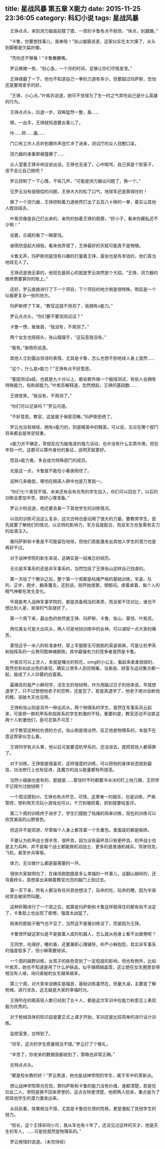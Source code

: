 title: 星战风暴 第五章 X能力
date: 2015-11-25 23:36:05
category: 科幻小说
tags: 星战风暴
---
&nbsp;&nbsp;&nbsp;&nbsp;王铮点点，来到测力器面前摸了摸，一旁的卡鲁有点不耐烦，“快点，别磨蹭。”

&nbsp;&nbsp;&nbsp;&nbsp;“卡鲁，你要想找事儿，我奉陪！”张山皱眉说道，这家伙实在太欠揍了，从头到脚都是欠扁的像。

&nbsp;&nbsp;&nbsp;&nbsp;“凭你还不够看！”卡鲁撇撇嘴。

&nbsp;&nbsp;&nbsp;&nbsp;罗云微微一笑，“别心急，一个月的时间，足够让你们尽情发泄。”

&nbsp;&nbsp;&nbsp;&nbsp;王铮琢磨了一下，他也不知道自己一拳的力道有多少，但要超过玛萨斯，恐怕还是要用拿手的好。

&nbsp;&nbsp;&nbsp;&nbsp;“王铮，小心点。”叶紫苏说道，她可不觉得为了生一时之气弄伤自己是什么英雄的行为。

&nbsp;&nbsp;&nbsp;&nbsp;王铮点点头，后退一步，双眸猛然一整，轰……

&nbsp;&nbsp;&nbsp;&nbsp;擦，一出手，王铮就知道要出事儿了。

&nbsp;&nbsp;&nbsp;&nbsp;咔……砰……轰……

&nbsp;&nbsp;&nbsp;&nbsp;门口有工作人员听到爆炸声连忙冲了进来，测试厅的众人目瞪口呆。

&nbsp;&nbsp;&nbsp;&nbsp;测力器的承重屏被撞爆了……

&nbsp;&nbsp;&nbsp;&nbsp;众人望着王铮半响没说出话，王铮也无语了，心中暗骂，自己真是个败家子，该不会让自己赔吧？

&nbsp;&nbsp;&nbsp;&nbsp;罗云控制了一下心情，干咳几声，“可能是测力器出问题了，换一个。”

&nbsp;&nbsp;&nbsp;&nbsp;见罗云没有提赔偿的问题，王铮大大的松了口气，地球军还是靠得住的！

&nbsp;&nbsp;&nbsp;&nbsp;换了一个测力器，王铮控制着力道依然打出了五百八十磅的一拳，着实让其他人瞠目结舌。

&nbsp;&nbsp;&nbsp;&nbsp;叶紫苏像是自己打出来的，亲热的拍着王铮的肩膀，“好小子，看来你藏私还不少啊！”

&nbsp;&nbsp;&nbsp;&nbsp;说着，示威的看了一眼蒙恬。

&nbsp;&nbsp;&nbsp;&nbsp;谢雨欣竖起大拇指，看来他弄错了，王铮最好的天赋可能真不是物理。

&nbsp;&nbsp;&nbsp;&nbsp;卡鲁无声，玛萨斯则是饶有兴趣的打量着王铮，嚣张也是有本钱的，他们真当地球无人了。

&nbsp;&nbsp;&nbsp;&nbsp;王铮还是很无辜的，他现在最担心的就是罗云突然放个大招，“王铮，测力器的维修费要算你的账上。”

&nbsp;&nbsp;&nbsp;&nbsp;还好，罗云直接进行了下一个项目，下个项目的地方倒是很特殊，明显是一个仪器更复杂一些的地方。

&nbsp;&nbsp;&nbsp;&nbsp;玛萨斯停了下来，“教官这就不用测了，我拥有x能力。”

&nbsp;&nbsp;&nbsp;&nbsp;罗云点点头，“你们要不要测测试试？”

&nbsp;&nbsp;&nbsp;&nbsp;卡鲁一愣，耸耸肩，“我没有，不用测了。”

&nbsp;&nbsp;&nbsp;&nbsp;两个女生也摇摇头，张山摆摆手，“这玩意我没有。”

&nbsp;&nbsp;&nbsp;&nbsp;“我有。”谢雨欣说道。

&nbsp;&nbsp;&nbsp;&nbsp;其他人立刻露出惊讶的表情，尤其是卡鲁，怎么也想不到地球人身上竟然……

&nbsp;&nbsp;&nbsp;&nbsp;“这个，什么是x能力？”王铮有点不好意思。

&nbsp;&nbsp;&nbsp;&nbsp;“基因测试a级，也就是九十分以上，都会额外做一个脑域测试，有些人会拥有特殊能力，俗称超能力。”叶紫苏解释道，忽然想起，王铮的基因数……

&nbsp;&nbsp;&nbsp;&nbsp;王铮苦笑，“我没有，不用测了。”

&nbsp;&nbsp;&nbsp;&nbsp;“你们可以记录吗？”罗云问道。

&nbsp;&nbsp;&nbsp;&nbsp;“不好意思，教官，这是属于保密范畴。”玛萨斯拒绝了。

&nbsp;&nbsp;&nbsp;&nbsp;罗云也没有继续，拥有x能力的，则是精英中的精英，可以说，无论在哪个部门将来都会是举足轻重。

&nbsp;&nbsp;&nbsp;&nbsp;x能力并不确定，常规反应为脑电波的强力活动，也许没有什么实质作用，但在年轻一代，这都可以算作身份的象征，说明天赋更好。

&nbsp;&nbsp;&nbsp;&nbsp;而且x能力者，多会成为特殊部门的成员。

&nbsp;&nbsp;&nbsp;&nbsp;光是这一点，卡鲁就不能在小看谢雨欣了。

&nbsp;&nbsp;&nbsp;&nbsp;这种几率极低，哪怕在精英人群中也是万里挑一。

&nbsp;&nbsp;&nbsp;&nbsp;“你们七个表现不错，未来还有会有优秀的学生加入，你们可以回去了，以后的训练会更加辛苦，做好心理准备。”

&nbsp;&nbsp;&nbsp;&nbsp;罗云少校说道，他还要去看一下其他学生的训练情况。

&nbsp;&nbsp;&nbsp;&nbsp;以往的训练可没这么复杂，这次古特也是动用了很大的力量，要教育学生，首先就要了解他们的情况，以古特的影响力，军方自是配合，而且军方也急需有实力的血液注入。

&nbsp;&nbsp;&nbsp;&nbsp;像玛萨斯和卡鲁是不可能留在地球，但他们若能激发出其他人学生的潜力也是再好不过。

&nbsp;&nbsp;&nbsp;&nbsp;对于战神学院的新生来说，这确实是一段难忘的经历。

&nbsp;&nbsp;&nbsp;&nbsp;无论是军事系的还是非军事系的，当然包括了王铮张山这样自己找虐的。

&nbsp;&nbsp;&nbsp;&nbsp;第一天给了个教训之后，整个第一个周都是枯燥严格的基础训练，军姿、队列、正步，跑步，翻来覆去，还别说，刚开始很累，很郁闷，虐着虐着，每个人的精气神都在发生变化。

&nbsp;&nbsp;&nbsp;&nbsp;毕竟能考入战神军事学院的，都是具备相当的素质，而且架不住对比，谁也不想比别人差，渐渐的气氛就好了。

&nbsp;&nbsp;&nbsp;&nbsp;第一个周下来，最出色的依然是王铮、玛萨斯、卡鲁、张山、蒙恬、叶紫苏。

&nbsp;&nbsp;&nbsp;&nbsp;两位美女可是大出风头，两人可是地狱训练中的女神，可以减轻一点大家的痛苦。

&nbsp;&nbsp;&nbsp;&nbsp;蒙恬近乎一米八的标准身材，穿上军服那无可挑剔的英姿飒爽，可是让机甲系和指挥系的一众男同胞神魂颠倒，其中最强有力的竞争者竟然是卡鲁。

&nbsp;&nbsp;&nbsp;&nbsp;叶紫苏可以上京人，本就是曙光的校花，omg的小公主，看起来柔柔弱弱的，竟然也有如此出色的表现，确实让很多人刮目相看，当美丽、财富与运动集合都一起，就成了人人仰慕的白富美。

&nbsp;&nbsp;&nbsp;&nbsp;最痛苦的是严小稣同学，活生生的地狱啊，作为用脑过日子的他来说，早就想退学了，只不过想想他老子的恐怖，还是忍了，若是真退学了，他老子绝对会断他的粮，说破大天也没用。

&nbsp;&nbsp;&nbsp;&nbsp;王铮和张山则是另外一种出风头，两个物理系的学生，竟然在军事系风云起来，可是把一群机甲系和指挥系的学生刺激的不轻，重要的是，教官还动不动拿这两个人刺激他们，是可忍孰不可忍！

&nbsp;&nbsp;&nbsp;&nbsp;对于教官这种拉仇恨的方式，张山倒是很淡然，反正他是物理系的，本就不在意这帮家伙怎么看。

&nbsp;&nbsp;&nbsp;&nbsp;王铮同学有点头晕，他以后可是要混机甲系的，还没进去，就把其他人都得罪了。

&nbsp;&nbsp;&nbsp;&nbsp;对于训练，王铮倒是很喜欢，这样强度的训练，可以把他的身体状态挑到最佳，功法修行上也有促进，连魔方的战斗能量都有所提高。

&nbsp;&nbsp;&nbsp;&nbsp;当然小插曲也是有的，那就是……蒙恬时不时都要冷冰冰的盯上他几眼，王同学不记得欠过她钱啊？

&nbsp;&nbsp;&nbsp;&nbsp;一个周没摸到ct，王铮也有点怀念，可惜，这里唯一的娱乐，也是训练，严格管控，想利用天讯玩小游戏也可以，千万别被抓着，抓到就要给差评。

&nbsp;&nbsp;&nbsp;&nbsp;第二个周的训练终于进步了，学生们摆脱了枯燥的简单训练，现在的训练可以欣赏美丽的山野景色。

&nbsp;&nbsp;&nbsp;&nbsp;但这并不是郊游，尽管每个人身上都背着一个负重包，里面装的都是板砖。

&nbsp;&nbsp;&nbsp;&nbsp;不要认为机甲战士很辛苦，很杯具，因为没有最杯具只有更杯具，机甲战士也是主力兵种，并不是每个战士都能做机动战士，更多的是普通机械兵，驾驶坦克，飞机，甚至步兵等等。

&nbsp;&nbsp;&nbsp;&nbsp;体力，无论做什么都是最需要的一环。

&nbsp;&nbsp;&nbsp;&nbsp;很快大家就明白了，在操场跑跑圈是多么幸福的一件事儿，这翻山越岭的，还背着砖头，真想拿出来朝着教官光亮的脑门上拍过去。

&nbsp;&nbsp;&nbsp;&nbsp;第一天下来，所有人都没有任何其他想法了，玩命的吃，玩命的睡，因为半夜经常会被突然叫醒。

&nbsp;&nbsp;&nbsp;&nbsp;这种折腾进行了一个周之后，就算是玛萨斯和卡鲁这样稳得住的都有些不淡定了，卡鲁脸上也出现了疲倦，强度太凶猛了。

&nbsp;&nbsp;&nbsp;&nbsp;刚来的那股子傲气也不见了，当然这不是被训练没了，而是因为王铮。

&nbsp;&nbsp;&nbsp;&nbsp;卡鲁很怀疑这家伙是不是披着人皮的机器人，怎么就从他身上看不出疲倦呢？

&nbsp;&nbsp;&nbsp;&nbsp;王同学，吃得好，睡的香，还要兼职心理辅导，听严小稣抱怨，其实非军事系的强度低多了，但小稣需要倾诉。

&nbsp;&nbsp;&nbsp;&nbsp;一个周的越野训练，女孩子的肤色受到了一定程度的影响，但也有例外，比如叶紫苏，她也不知道是用了什么护肤品，似乎越晒越晶莹，这让她在女生圈里变得相当有人缘，询问奥秘的女生越来越多。

&nbsp;&nbsp;&nbsp;&nbsp;第三个周，对大家来说确实是福音，基础训练虽然在，但量大减，主要是了解枪械，进行涉及，这无疑是大家的幸福时光。

&nbsp;&nbsp;&nbsp;&nbsp;王铮所在的精英班人数已经到了五十人，都是这次军训中在能力和意志上表现极为优秀的。

&nbsp;&nbsp;&nbsp;&nbsp;对于枪械具体的知识自是要正式上课才开始，军训还是比较简单的进行设计训练。

&nbsp;&nbsp;&nbsp;&nbsp;监控室里，古特到了。

&nbsp;&nbsp;&nbsp;&nbsp;“将军，这次的学生质量相当不错。”罗云打了个敬礼。

&nbsp;&nbsp;&nbsp;&nbsp;“辛苦了，你发来的数据我都收到了，策略也非常正确。”

&nbsp;&nbsp;&nbsp;&nbsp;古特点点头。

&nbsp;&nbsp;&nbsp;&nbsp;“都是校长教的好！”罗云笑道，他也是战神学院的学生，属于军中的革新派。

&nbsp;&nbsp;&nbsp;&nbsp;想让战神学院荣光在现，靠玛萨斯和卡鲁的能力没有价值，谁都清楚，若是仅仅此二人，学院是换不回来荣誉的，这点古特更清楚，他把两人挖来，重点是为了把其他学生的潜力激发出来。

&nbsp;&nbsp;&nbsp;&nbsp;从目前看，效果相当不错，尤其是卡鲁拉仇恨的性格，更是激起了其他学生的努力。

&nbsp;&nbsp;&nbsp;&nbsp;“校长，这个王铮非同小可，我从军也有十年了，还没见过这样的天才，他是天生的军人，……可是他竟然是物理系的。”

&nbsp;&nbsp;&nbsp;&nbsp;罗云惋惜的说道。（未完待续）